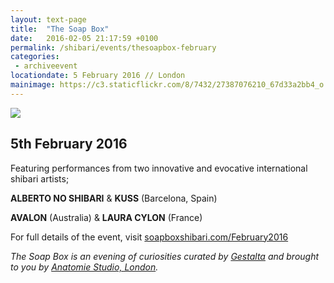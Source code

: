 ```yaml
---
layout: text-page
title:  "The Soap Box"
date:   2016-02-05 21:17:59 +0100
permalink: /shibari/events/thesoapbox-february
categories:
 - archiveevent
locationdate: 5 February 2016 // London
mainimage: https://c3.staticflickr.com/8/7432/27387076210_67d33a2bb4_o.jpg
---
```

<img src="https://c3.staticflickr.com/8/7432/27387076210_67d33a2bb4_o.jpg" class="text-image-left" />

<h2 class="information-text-h2">5th February 2016</h2>

Featuring performances from two innovative and evocative international shibari artists;

**ALBERTO NO SHIBARI** & **KUSS** (Barcelona, Spain)

**AVALON** (Australia) & **LAURA CYLON** (France)

For full details of the event, visit <a href="http://soapboxshibari.com/February2016" target= "_blank_">soapboxshibari.com/February2016</a>

*The Soap Box is an evening of curiosities curated by <a href="http://gestalta.co.uk" target= "_blank_">Gestalta</a> and brought to you by <a href="http://anatomiestudio.com" target="_blank_">Anatomie Studio, London</a>.*
